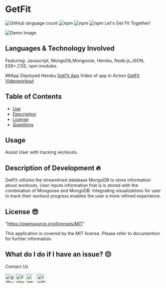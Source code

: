 # GetFit
![GitHub language count](https://img.shields.io/github/languages/count/mirrorlessmind/GetFit?color=yellow&logo=GitHub)
![npm](https://img.shields.io/npm/v/express?color=green&label=express&logo=NPM&style=plastic)
![npm](https://img.shields.io/npm/v/mongoose?color=orange&label=mongoose&logo=NPM&style=plastic)
![npm](https://img.shields.io/npm/v/morgan?color=pink&label=morgan&logo=NPM&style=plastic)
Let's Get Fit Together!

![Demo Image](assets/images/workoutdemo.png?raw=true "Demo Image")

## Languages & Technology Involved
Featuring: Javascript, MongoDb,Mongoose, Heroku, Node.js,JSON, ES6+,CSS, npm modules.

##App Deployed
Heroku
<a href="https://fast-wave-78560.herokuapp.com/?id=60bef22e0a9e3600154b4fc9">GetFit App</a>
Video of app in Action
<a href="https://www.loom.com/share/17f68adc7eea4d399af49dcbb71db1e0" rel="nofollow">GetFit Videoworkout</a>

## Table of Contents
- [Use](#use)
- [Description](#description)
- [License](#license)
- [Questions](#questions)
## Usage
Assist User with tracking workouts.

## Description of Development 🔥
GetFit  utilizies the streamlined database MongoDB to store information about workouts. User inputs information that is is stored with the combination of Mongoose and MongoDB. Integrating visualizations for user to track their workout progress enables the user a more refined experience. 


## License 😎
"https://opensource.org/licenses/MIT"

This application is covered by the MIT license. Please refer to documention for further information.


## What do I do if I have an issue? 😔
Contact Us <br />


[<img src='https://cdn.jsdelivr.net/npm/simple-icons@3.0.1/icons/github.svg' alt='github' height='30'>](https://github.com/mirrorlessmind)  [<img src='https://cdn.jsdelivr.net/npm/simple-icons@3.0.1/icons/linkedin.svg' alt='linkedin' height='30'>](https://www.linkedin.com/in/mirrorlessmind/)  [<img src='https://cdn.jsdelivr.net/npm/simple-icons@3.0.1/icons/icloud.svg' alt='website' height='30'>](www.mirrorlessmind.com)  [<img src='https://cdn.jsdelivr.net/npm/simple-icons@3.0.1/icons/twitter.svg' alt='twitter' height='30'>](mirrorlessmind)
